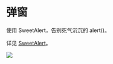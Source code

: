 # 弹窗

使用 SweetAlert，告别死气沉沉的 alert()。

详见 [SweetAlert](https://sweetalert.js.org/)。

![](https://s21.ax1x.com/2024/08/10/pASwlAx.png)